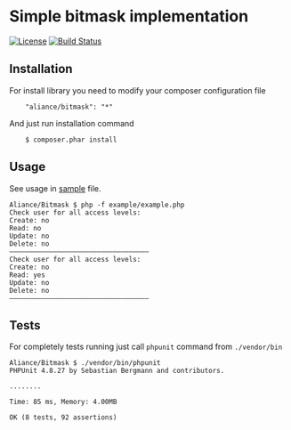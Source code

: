 Simple bitmask implementation
===

[![License](https://img.shields.io/badge/License-MIT-blue.svg)](https://opensource.org/licenses/MIT)
[![Build Status](https://travis-ci.org/Aliance/Bitmask.svg?branch=master)](https://travis-ci.org/Aliance/Bitmask)

Installation
---

For install library you need to modify your composer configuration file

```
    "aliance/bitmask": "*"
```

And just run installation command

```
    $ composer.phar install
```

Usage
---

See usage in [sample](./example/example.php) file.

```
Aliance/Bitmask $ php -f example/example.php 
Check user for all access levels:
Create: no
Read: no
Update: no
Delete: no
–––––––––––––––––––––––––––––––––––
Check user for all access levels:
Create: no
Read: yes
Update: no
Delete: no
–––––––––––––––––––––––––––––––––––
```

Tests
---

For completely tests running just call `phpunit` command from `./vendor/bin`

```
Aliance/Bitmask $ ./vendor/bin/phpunit 
PHPUnit 4.8.27 by Sebastian Bergmann and contributors.

........

Time: 85 ms, Memory: 4.00MB

OK (8 tests, 92 assertions)
```
